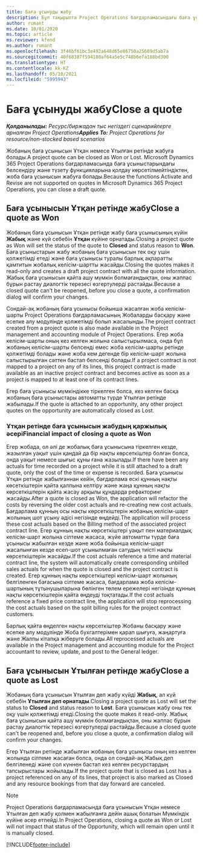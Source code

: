 ```yaml
---
title: Баға ұсынуды жабу
description: Бұл тақырыпта Project Operations бағдарламасындағы баға ұсыныстарын жабу туралы ақпарат берілген.
author: rumant
ms.date: 10/01/2020
ms.topic: article
ms.reviewer: kfend
ms.author: rumant
ms.openlocfilehash: 3f46bf61bc3e492a648d65e86750a25609d5ab7a
ms.sourcegitcommit: 40f68387f594180af64a5e5c748b6efa188bd300
ms.translationtype: HT
ms.contentlocale: kk-KZ
ms.lasthandoff: 05/10/2021
ms.locfileid: "5995943"
---
```

# <a name="close-a-quote"></a><span data-ttu-id="5351e-103">Баға ұсынуды жабу</span><span class="sxs-lookup"><span data-stu-id="5351e-103">Close a quote</span></span>

<span data-ttu-id="5351e-104">_**Қолданылады:** Ресурс/биржадан тыс негіздегі сценарийлерге арналған Project Operations_</span><span class="sxs-lookup"><span data-stu-id="5351e-104">_**Applies To:** Project Operations for resource/non-stocked based scenarios_</span></span>

<span data-ttu-id="5351e-105">Жобаның баға ұсынысын Ұтқан немесе Ұтылған ретінде жабуға болады.</span><span class="sxs-lookup"><span data-stu-id="5351e-105">A project quote can be closed as Won or Lost.</span></span> <span data-ttu-id="5351e-106">Microsoft Dynamics 365 Project Operations бағдарламасында баға ұсыныстарындағы белсендіру және түзету функцияларына қолдау көрсетілмейтіндіктен, жоба баға ұсынысын жабуға болады.</span><span class="sxs-lookup"><span data-stu-id="5351e-106">Because the functions Activate and Revise are not supported on quotes in Microsoft Dynamics 365 Project Operations, you can close a draft quote.</span></span>

## <a name="close-a-quote-as-won"></a><span data-ttu-id="5351e-107">Баға ұсынысын Ұтқан ретінде жабу</span><span class="sxs-lookup"><span data-stu-id="5351e-107">Close a quote as Won</span></span>

<span data-ttu-id="5351e-108">Жобаның баға ұсынысын Ұтқан ретінде жабу баға ұсынысының күйін **Жабық** және күй себебін **Ұтқан** күйіне орнатады.</span><span class="sxs-lookup"><span data-stu-id="5351e-108">Closing a project quote as Won will set the status of the quote to **Closed** and status reason to **Won**.</span></span> <span data-ttu-id="5351e-109">Баға ұсыныстарын жабу жобаның баға ұсынысын тек оқу үшін қолжетімді етеді және баға ұсынысы туралы барлық ақпаратты қамтитын жобалық келісім-шартты жасайды.</span><span class="sxs-lookup"><span data-stu-id="5351e-109">Closing the quotes makes it read-only and creates a draft project contract with all the quote information.</span></span> <span data-ttu-id="5351e-110">Жабық баға ұсынысын қайта ашу мүмкін болмағандықтан, оны жаппас бұрын растау диалогтік терезесі өзгертулерді растайды.</span><span class="sxs-lookup"><span data-stu-id="5351e-110">Because a closed quote can't be reopened, before you close a quote, a confirmation dialog will confirm your changes.</span></span>

<span data-ttu-id="5351e-111">Сондай-ақ жобаның баға ұсынысы бойынша жасалған жоба келісім-шарты Project Operations бағдарламасының Жобаларды басқару және есепке алу модулінде қолжетімді болып жасалынды.</span><span class="sxs-lookup"><span data-stu-id="5351e-111">The project contract created from a project quote is also made available in the Project management and accounting module of Project Operations.</span></span> <span data-ttu-id="5351e-112">Егер жоба келісім-шарты оның кез келген жолына салыстырылмаса, онда бұл жобаның келісім-шарты белсенді емес жоба келісім-шарты ретінде қолжетімді болады және жоба кем дегенде бір келісім-шарт жолына салыстырылған сәттен бастап белсенді болады.</span><span class="sxs-lookup"><span data-stu-id="5351e-112">If a project contract is not mapped to a project on any of its lines, this project contract is made available as an inactive project contract and becomes active as soon as a project is mapped to at least one of its contract lines.</span></span>

<span data-ttu-id="5351e-113">Егер баға ұсынысы мүмкіндікке тіркелген болса, кез келген басқа жобаның баға ұсыныстары автоматты түрде Ұтылған ретінде жабылады.</span><span class="sxs-lookup"><span data-stu-id="5351e-113">If the quote is attached to an opportunity, any other project quotes on the opportunity are automatically closed as Lost.</span></span>

### <a name="financial-impact-of-closing-a-quote-as-won"></a><span data-ttu-id="5351e-114">Ұтқан ретінде баға ұсынысын жабудың қаржылық әсері</span><span class="sxs-lookup"><span data-stu-id="5351e-114">Financial impact of closing a quote as Won</span></span>

<span data-ttu-id="5351e-115">Егер жобада, ол әлі де жобалық баға ұсынысына тіркелген кезде, жазылған уақыт үшін қандай да бір нақты көрсеткіштер болған болса, онда уақыт немесе шығыс құны ғана жазылады.</span><span class="sxs-lookup"><span data-stu-id="5351e-115">If there have been any actuals for time recorded on a project while it is still attached to a draft quote, only the cost of the time or expense is recorded.</span></span> <span data-ttu-id="5351e-116">Баға ұсынысы Ұтқан ретінде жабылғаннан кейін, бағдарлама ескі құнның нақты көсеткіштерін қайта қалпына келтіру және жаңа құнның нақты көрсеткіштерін қайта жасау арқылы құндарда рефакторинг жасайды.</span><span class="sxs-lookup"><span data-stu-id="5351e-116">After a quote is closed as Won, the application will refactor the costs by reversing the older cost actuals and re-creating new cost actuals.</span></span> <span data-ttu-id="5351e-117">Бағдарлама құнның осы нақты көрсеткіштерін жобаның келісім-шарт жолының шот ұсыну әдісі негізінде өңдейді.</span><span class="sxs-lookup"><span data-stu-id="5351e-117">The application will process these cost actuals based on the Billing method of the associated project contract line.</span></span> <span data-ttu-id="5351e-118">Егер құнның нақты көрсеткіштері уақыт пен материалдық келісім-шарт жолына сілтеме жасаса, жүйе автоматты түрде баға ұсынысы жабылған кезде және жоба бойынша келісім-шарт жасалынған кезде есеп-шот ұсынылмаған сатудың тиісті нақты көрсеткіштерін жасайды.</span><span class="sxs-lookup"><span data-stu-id="5351e-118">If the cost actuals reference a time and material contract line, the system will automatically create corresponding unbilled sales actuals for when the quote is closed and the project contract is created.</span></span> <span data-ttu-id="5351e-119">Егер құнның нақты көрсеткіштері келісім-шарт жолының белгіленген бағасына сілтеме жасаса, бағдарлама жоба келісім-шартының тұтынушыларына бөлінген төлем ережелері негізінде құнның нақты көрсеткіштерін қайта өңдеуді тоқтатады.</span><span class="sxs-lookup"><span data-stu-id="5351e-119">If the cost actuals reference a fixed price contract line, the application will stop reprocessing the cost actuals based on the split billing rules for the project contract customers.</span></span>

<span data-ttu-id="5351e-120">Барлық қайта өңделген нақты көрсеткіштер Жобаны басқару және есепке алу модулінде Жоба бухгалтерімен қарап шығуға, жаңартуға және Жалпы кітапқа жіберуге болады.</span><span class="sxs-lookup"><span data-stu-id="5351e-120">All reprocessed actuals are available in the Project management and accounting module for the Project accountant to review, update, and post to the General ledger.</span></span> 

## <a name="close-a-quote-as-lost"></a><span data-ttu-id="5351e-121">Баға ұсынысын Ұтылған ретінде жабу</span><span class="sxs-lookup"><span data-stu-id="5351e-121">Close a quote as Lost</span></span>

<span data-ttu-id="5351e-122">Жобаның баға ұсынысын Ұтылған деп жабу күйді **Жабық**, ал күй себебін **Ұтылған деп орнатады**.</span><span class="sxs-lookup"><span data-stu-id="5351e-122">Closing a project quote as Lost will set the status to **Closed** and status reason to **Lost**.</span></span> <span data-ttu-id="5351e-123">Баға ұсынысын жабу оны тек оқу үшін қолжетімді етеді.</span><span class="sxs-lookup"><span data-stu-id="5351e-123">Closing the quote makes it read-only.</span></span> <span data-ttu-id="5351e-124">Жабық баға ұсынысын қайта ашу мүмкін болмағандықтан, оны жаппас бұрын растау диалогтік терезесі өзгертулерді растайды.</span><span class="sxs-lookup"><span data-stu-id="5351e-124">Because a closed quote can't be reopened and, before you close a quote, a confirmation dialog will confirm your changes.</span></span>

<span data-ttu-id="5351e-125">Егер Ұтылған ретінде жабылған жобаның баға ұсынысы оның кез келген жолында сілтеме жасаған болса, онда ол сондай-ақ Жабық деп белгіленеді және сол күннен бастап кез келген ресурстардың тапсырыстары жойылады.</span><span class="sxs-lookup"><span data-stu-id="5351e-125">If the project quote that is closed as Lost has a project referenced on any of its lines, that project is also marked as Closed and any resource bookings from that day forward are canceled.</span></span>

> [!NOTE]
> <span data-ttu-id="5351e-126">Project Operations бағдарламасында баға ұсынысын Ұтқан немесе Ұтылған деп жабу қолмен жабылғанға дейін ашық болатын Мүмкіндік күйіне әсер етпейді.</span><span class="sxs-lookup"><span data-stu-id="5351e-126">In Project Operations, closing a quote as Won or Lost will not impact that status of the Opportunity, which will remain open until it is manually closed.</span></span>


[!INCLUDE[footer-include](../includes/footer-banner.md)]